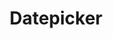 ---
layout: pattern.njk
tags: 
    - legacy_components_en
key: datepicker-legacy_en
title: Datepicker
parent: legacy_components_en
image: legacy/overview/datepicker.webp
keywords: 
order: 80
---